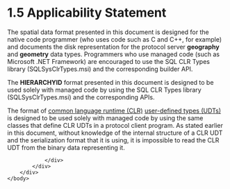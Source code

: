 <html dir="LTR" xmlns:mshelp="http://msdn.microsoft.com/mshelp" xmlns:ddue="http://ddue.schemas.microsoft.com/authoring/2003/5" xmlns:xlink="http://www.w3.org/1999/xlink" xmlns:tool="http://www.microsoft.com/tooltip">
    <head>
        <meta http-equiv="Content-Type" content="text/html; CHARSET=utf-8"></meta>
        <meta name="save" content="history"></meta>
        <title>1.5 Applicability Statement</title>
        <xml>
            <mshelp:toctitle title="1.5 Applicability Statement"></mshelp:toctitle>
            <mshelp:rltitle title="[MS-SSCLRT]: Applicability Statement"></mshelp:rltitle>
            <mshelp:keyword index="A" term="a4066830-a508-4666-b5be-89ac4bd8741e"></mshelp:keyword>
            <mshelp:attr name="DCSext.ContentType" value="open specification"></mshelp:attr>
            <mshelp:attr name="AssetID" value="a4066830-a508-4666-b5be-89ac4bd8741e"></mshelp:attr>
            <mshelp:attr name="TopicType" value="kbRef"></mshelp:attr>
            <mshelp:attr name="DCSext.Title" value="[MS-SSCLRT]: Applicability Statement" />
        </xml>
    </head>
    <body>
        <div id="header">
            <h1 class="heading">1.5 Applicability Statement</h1>
        </div>
        <div id="mainSection">
            <div id="mainBody">
                <div id="allHistory" class="saveHistory"></div>
                <div id="sectionSection0" class="section" name="collapseableSection">
                    

<p>The spatial data format presented in this document is
designed for the native code programmer (who uses code such as C and C++, for
example) and documents the disk representation for the protocol server <b>geography</b>
and <b>geometry</b> data types. Programmers who use managed code (such as
Microsoft .NET Framework) are encouraged to use the SQL CLR Types library
(SQLSysClrTypes.msi) and the corresponding builder API.</p>

<p>The <b>HIERARCHYID</b> format presented in this document is
designed to be used solely with managed code by using the SQL CLR Types library
(SQLSysClrTypes.msi) and the corresponding APIs.</p>

<p>The format of <a href="c2758e90-461c-4ce7-bf21-5012ed874080.md#gt_854253ea-e95f-40bb-9e99-cf5b1298db20">common language runtime (CLR)</a>
<a href="c2758e90-461c-4ce7-bf21-5012ed874080.md#gt_10a36f2b-2a1d-4d7f-b57d-261afca73727">user-defined types (UDTs)</a> 
is designed to be used solely with managed code by using the same classes that
define CLR UDTs in a protocol client program. As stated earlier in this
document, without knowledge of the internal structure of a CLR UDT and the
serialization format that it is using, it is impossible to read the CLR UDT
from the binary data representing it.</p>


                </div>
            </div>
        </div>
    </body>
</html>